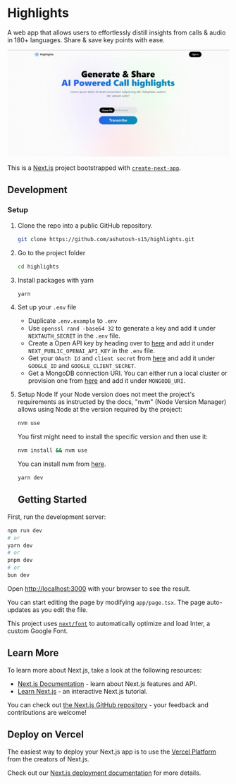 # Highlights

A web app that allows users to effortlessly distill insights from calls & audio in 180+ languages. Share & save key points with ease.

![App Screenshot](https://github.com/ashutosh-s15/GIFs/blob/main/highlight-ss.jpeg)

This is a [Next.js](https://nextjs.org/) project bootstrapped with [`create-next-app`](https://github.com/vercel/next.js/tree/canary/packages/create-next-app).

## Development

### Setup

1. Clone the repo into a public GitHub repository.

   ```bash
   git clone https://github.com/ashutosh-s15/highlights.git
   ```

2. Go to the project folder

   ```bash
   cd highlights
   ```

3. Install packages with yarn

   ```bash
   yarn
   ```

4. Set up your `.env` file

   - Duplicate `.env.example` to `.env`
   - Use `openssl rand -base64 32` to generate a key and add it under `NEXTAUTH_SECRET` in the `.env` file.
   - Create a Open API key by heading over to [here](https://openai.com/) and add it under `NEXT_PUBLIC_OPENAI_API_KEY` in the `.env` file.
   - Get your `OAuth Id` and `client secret` from [here](https://developers.google.com/identity/protocols/oauth2) and add it under `GOOGLE_ID` and `GOOGLE_CLIENT_SECRET`.
   - Get a MongoDB connection URI. You can either run a local cluster or provision one from [here](https://www.mongodb.com/atlas/database) and add it under `MONGODB_URI`.

5. Setup Node
   If your Node version does not meet the project's requirements as instructed by the docs, "nvm" (Node Version Manager) allows using Node at the version required by the project:

   ```bash
   nvm use
   ```

   You first might need to install the specific version and then use it:

   ```bash
   nvm install && nvm use
   ```

   You can install nvm from [here](https://github.com/nvm-sh/nvm).

   ```bash
   yarn dev
   ```

   ## Getting Started

First, run the development server:

```bash
npm run dev
# or
yarn dev
# or
pnpm dev
# or
bun dev
```

Open [http://localhost:3000](http://localhost:3000) with your browser to see the result.

You can start editing the page by modifying `app/page.tsx`. The page auto-updates as you edit the file.

This project uses [`next/font`](https://nextjs.org/docs/basic-features/font-optimization) to automatically optimize and load Inter, a custom Google Font.

## Learn More

To learn more about Next.js, take a look at the following resources:

- [Next.js Documentation](https://nextjs.org/docs) - learn about Next.js features and API.
- [Learn Next.js](https://nextjs.org/learn) - an interactive Next.js tutorial.

You can check out [the Next.js GitHub repository](https://github.com/vercel/next.js/) - your feedback and contributions are welcome!

## Deploy on Vercel

The easiest way to deploy your Next.js app is to use the [Vercel Platform](https://vercel.com/new?utm_medium=default-template&filter=next.js&utm_source=create-next-app&utm_campaign=create-next-app-readme) from the creators of Next.js.

Check out our [Next.js deployment documentation](https://nextjs.org/docs/deployment) for more details.

